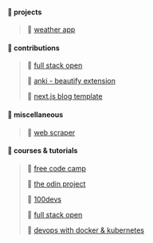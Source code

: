 #### 📁 projects
>💠 [weather app](https://github.com/nikogenix/weather_app)

#### 📁 contributions
>💠 [full stack open](https://github.com/fullstack-hy2020/fullstack-hy2020.github.io/pulls?q=is%3Apr+author%3Anikogenix+)
>
>💠 [anki - beautify extension](https://github.com/ShoroukAziz/Beautify-Anki/issues/67#issuecomment-1551786182)
>
>💠 [next.js blog template](https://github.com/vercel/next.js/issues/62167#issuecomment-1950206097)

#### 📁 miscellaneous
>💠 [web scraper](https://github.com/nikogenix/basic_web_scraper)

#### 📁 courses & tutorials
>💠 [free code camp](https://github.com/stars/nikogenix/lists/freecodecamp)
>
>💠 [the odin project](https://github.com/stars/nikogenix/lists/the-odin-project)
>
>💠 [100devs](https://github.com/stars/nikogenix/lists/100devs)
>
>💠 [full stack open](https://github.com/stars/nikogenix/lists/full-stack-open)
>
>💠 [devops with docker & kubernetes](https://github.com/stars/nikogenix/lists/docker-kubernetes)
